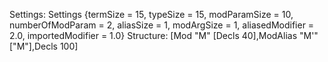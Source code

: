 Settings:
Settings {termSize = 15, typeSize = 15, modParamSize = 10, numberOfModParam = 2, aliasSize = 1, modArgSize = 1, aliasedModifier = 2.0, importedModifier = 1.0}
Structure:
[Mod "M" [Decls 40],ModAlias "M'" ["M"],Decls 100]
